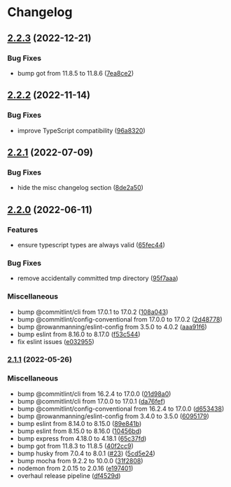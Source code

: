 # Changelog

## [2.2.3](https://github.com/rowanmanning/fetch-feed/compare/v2.2.2...v2.2.3) (2022-12-21)


### Bug Fixes

* bump got from 11.8.5 to 11.8.6 ([7ea8ce2](https://github.com/rowanmanning/fetch-feed/commit/7ea8ce28f9ee29efc707fead5b7fc129b7af5f94))

## [2.2.2](https://github.com/rowanmanning/fetch-feed/compare/v2.2.1...v2.2.2) (2022-11-14)


### Bug Fixes

* improve TypeScript compatibility ([96a8320](https://github.com/rowanmanning/fetch-feed/commit/96a832027d1653f1c0525d220f0add505ed09644))

## [2.2.1](https://github.com/rowanmanning/fetch-feed/compare/v2.2.0...v2.2.1) (2022-07-09)


### Bug Fixes

* hide the misc changelog section ([8de2a50](https://github.com/rowanmanning/fetch-feed/commit/8de2a50a9adbf001d38c8c5796fdbbd0053b5e2d))

## [2.2.0](https://github.com/rowanmanning/fetch-feed/compare/v2.1.1...v2.2.0) (2022-06-11)


### Features

* ensure typescript types are always valid ([65fec44](https://github.com/rowanmanning/fetch-feed/commit/65fec44760bb4e2d7c0e0498be02add9f9ec69c0))


### Bug Fixes

* remove accidentally committed tmp directory ([95f7aaa](https://github.com/rowanmanning/fetch-feed/commit/95f7aaa2237adab36cc55c07e30a894453d78e6b))


### Miscellaneous

* bump @commitlint/cli from 17.0.1 to 17.0.2 ([108a043](https://github.com/rowanmanning/fetch-feed/commit/108a04302daf065ab7bae27f269d886cf52b7dee))
* bump @commitlint/config-conventional from 17.0.0 to 17.0.2 ([2d48778](https://github.com/rowanmanning/fetch-feed/commit/2d48778818b6a0cd6636e603f624b48dddb70a9a))
* bump @rowanmanning/eslint-config from 3.5.0 to 4.0.2 ([aaa91f6](https://github.com/rowanmanning/fetch-feed/commit/aaa91f6e7bacec5541d32819f936750ed53a25ba))
* bump eslint from 8.16.0 to 8.17.0 ([f53c544](https://github.com/rowanmanning/fetch-feed/commit/f53c5440bb4953fae58474bd5a078d69b4277eaa))
* fix eslint issues ([e032955](https://github.com/rowanmanning/fetch-feed/commit/e0329554824257c9e9035ad9c2aed6eb57f76c64))

### [2.1.1](https://github.com/rowanmanning/fetch-feed/compare/v2.1.0...v2.1.1) (2022-05-26)


### Miscellaneous

* bump @commitlint/cli from 16.2.4 to 17.0.0 ([01d98a0](https://github.com/rowanmanning/fetch-feed/commit/01d98a0a9e18c6c2073f362d6ae3ad1f4e4bd495))
* bump @commitlint/cli from 17.0.0 to 17.0.1 ([da76fef](https://github.com/rowanmanning/fetch-feed/commit/da76fef442cb631c6236a6ea55ce324aba32539d))
* bump @commitlint/config-conventional from 16.2.4 to 17.0.0 ([d653438](https://github.com/rowanmanning/fetch-feed/commit/d653438fb63f8ad230c958143c1c45c537df19fa))
* bump @rowanmanning/eslint-config from 3.4.0 to 3.5.0 ([6095179](https://github.com/rowanmanning/fetch-feed/commit/60951793bd9be24b0b424c77d760d83ba3ff5815))
* bump eslint from 8.14.0 to 8.15.0 ([89e841b](https://github.com/rowanmanning/fetch-feed/commit/89e841b4f82d354a4ecbfd664c878ee55af3a84f))
* bump eslint from 8.15.0 to 8.16.0 ([10456bd](https://github.com/rowanmanning/fetch-feed/commit/10456bd224fb06dcda9f221613bc88e9cd296f32))
* bump express from 4.18.0 to 4.18.1 ([65c37fd](https://github.com/rowanmanning/fetch-feed/commit/65c37fd14930cfd3b5ac9a23177c8c8740f97e4b))
* bump got from 11.8.3 to 11.8.5 ([40f2cc9](https://github.com/rowanmanning/fetch-feed/commit/40f2cc94da1264cad0506fb6fe64398beb3a809b))
* bump husky from 7.0.4 to 8.0.1 ([#23](https://github.com/rowanmanning/fetch-feed/issues/23)) ([5cd5e24](https://github.com/rowanmanning/fetch-feed/commit/5cd5e24c8f5801769420000f363023475ecc9476))
* bump mocha from 9.2.2 to 10.0.0 ([31f2808](https://github.com/rowanmanning/fetch-feed/commit/31f2808047efc52cc9c691b44e1b20a9278fb4d9))
* nodemon from 2.0.15 to 2.0.16 ([e197401](https://github.com/rowanmanning/fetch-feed/commit/e197401c16c280790182318d860f7af685c2e5f7))
* overhaul release pipeline ([df4529d](https://github.com/rowanmanning/fetch-feed/commit/df4529d4a7ab6a8713da99e5c1541db028322cf5))

